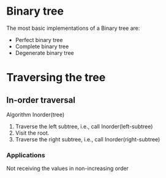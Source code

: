 # Binary tree

The most basic implementations of a Binary tree are:

* Perfect binary tree
* Complete binary tree
* Degenerate binary tree


# Traversing the tree
## In-order traversal

Algorithm Inorder(tree)
1. Traverse the left subtree, i.e., call Inorder(left-subtree)
2. Visit the root.
3. Traverse the right subtree, i.e., call Inorder(right-subtree)

### Applications 
Not receiving the values in non-increasing order